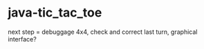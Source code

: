 # java-tic_tac_toe

next step = debuggage 4x4, 
            check and correct last turn, 
            graphical interface?
